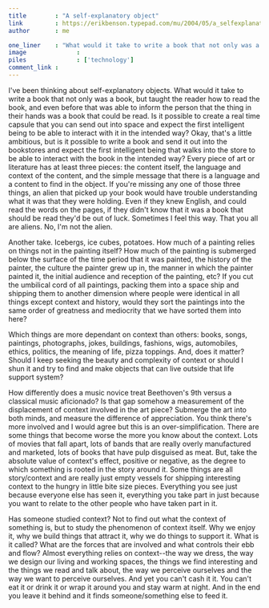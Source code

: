 ```yaml
---
title        : "A self-explanatory object"
link         : https://erikbenson.typepad.com/mu/2004/05/a_selfexplanato.html
author       : me

one_liner    : "What would it take to write a book that not only was a book, but taught the reader how to read the book as well?"
image			   : 
piles			   : ['technology']
comment_link : 
---
```


I've been thinking about self-explanatory objects. What would it take to write a book that not only was a book, but taught the reader how to read the book, and even before that was able to inform the person that the thing in their hands was a book that could be read. Is it possible to create a real time capsule that you can send out into space and expect the first intelligent being to be able to interact with it in the intended way? Okay, that's a little ambitious, but is it possible to write a book and send it out into the bookstores and expect the first intelligent being that walks into the store to be able to interact with the book in the intended way? Every piece of art or literature has at least three pieces: the content itself, the language and context of the content, and the simple message that there is a language and a content to find in the object. If you're missing any one of those three things, an alien that picked up your book would have trouble understanding what it was that they were holding. Even if they knew English, and could read the words on the pages, if they didn't know that it was a book that should be read they'd be out of luck. Sometimes I feel this way. That you all are aliens. No, I'm not the alien.

Another take. Icebergs, ice cubes, potatoes. How much of a painting relies on things not in the painting itself? How much of the painting is submerged below the surface of the time period that it was painted, the history of the painter, the culture the painter grew up in, the manner in which the painter painted it, the initial audience and reception of the painting, etc? If you cut the umbilical cord of all paintings, packing them into a space ship and shipping them to another dimension where people were identical in all things except context and history, would they sort the paintings into the same order of greatness and mediocrity that we have sorted them into here?

Which things are more dependant on context than others: books, songs, paintings, photographs, jokes, buildings, fashions, wigs, automobiles, ethics, politics, the meaning of life, pizza toppings. And, does it matter? Should I keep seeking the beauty and complexity of context or should I shun it and try to find and make objects that can live outside that life support system?

How differently does a music novice treat Beethoven's 9th versus a classical music aficionado? Is that gap somehow a measurement of the displacement of context involved in the art piece? Submerge the art into both minds, and measure the difference of appreciation. You think there's more involved and I would agree but this is an over-simplification. There are some things that become worse the more you know about the context. Lots of movies that fall apart, lots of bands that are really overly manufactured and marketed, lots of books that have pulp disguised as meat. But, take the absolute value of context's effect, positive or negative, as the degree to which something is rooted in the story around it. Some things are all story/context and are really just empty vessels for shipping interesting context to the hungry in little bite size pieces. Everything you see just because everyone else has seen it, everything you take part in just because you want to relate to the other people who have taken part in it.

Has someone studied context? Not to find out what the context of something is, but to study the phenomenon of context itself. Why we enjoy it, why we build things that attract it, why we do things to support it. What is it called? What are the forces that are involved and what controls their ebb and flow? Almost everything relies on context--the way we dress, the way we design our living and working spaces, the things we find interesting and the things we read and talk about, the way we perceive ourselves and the way we want to perceive ourselves. And yet you can't cash it it. You can't eat it or drink it or wrap it around you and stay warm at night. And in the end you leave it behind and it finds someone/something else to feed it.